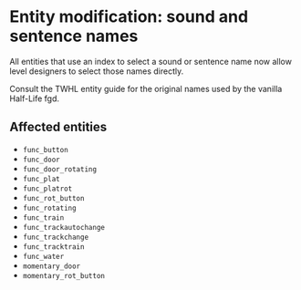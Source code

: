 # Entity modification: sound and sentence names

All entities that use an index to select a sound or sentence name now allow level designers to select those names directly.

Consult the TWHL entity guide for the original names used by the vanilla Half-Life fgd.

## Affected entities

* `func_button`
* `func_door`
* `func_door_rotating`
* `func_plat`
* `func_platrot`
* `func_rot_button`
* `func_rotating`
* `func_train`
* `func_trackautochange`
* `func_trackchange`
* `func_tracktrain`
* `func_water`
* `momentary_door`
* `momentary_rot_button`
